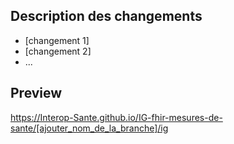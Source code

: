 ## Description des changements

* [changement 1]
* [changement 2]
* ...

## Preview

https://Interop-Sante.github.io/IG-fhir-mesures-de-sante/[ajouter_nom_de_la_branche]/ig 
